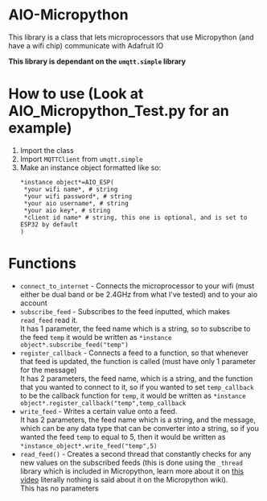 # AIO-Micropython
This library is a class that lets microprocessors that use Micropython (and have a wifi chip) communicate with Adafruit IO

**This library is dependant on the `umqtt.simple` library**

# How to use (Look at AIO_Micropython_Test.py for an example)
1. Import the class
2. Import `MQTTClient` from `umqtt.simple`
3. Make an instance object formatted like so:
   ```
   *instance object*=AIO_ESP(
   	*your wifi name*, # string
   	*your wifi password*, # string
   	*your aio username*, # string
   	*your aio key*, # string
   	*client id name* # string, this one is optional, and is set to ESP32 by default
   )
   ```

# Functions
* `connect_to_internet` - Connects the microprocessor to your wifi (must either be dual band or be 2.4GHz from what I've tested) and to your aio account
* `subscribe_feed` - Subscribes to the feed inputted, which makes `read_feed` read it.  
  It has 1 parameter, the feed name which is a string, so to subscribe to the feed `temp` it would be written as `*instance object*.subscribe_feed("temp")`
* `register_callback` - Connects a feed to a function, so that whenever that feed is updated, the function is called (must have only 1 parameter for the message)  
  It has 2 parameters, the feed name, which is a string, and the function that you wanted to connect to it, so if you wanted to set `temp_callback` to be the callback function for `temp`, it would be written as `*instance object*.register_callback("temp",temp_callback`
* `write_feed` - Writes a certain value onto a feed.  
  It has 2 parameters, the feed name which is a string, and the message, which can be any data type that can be converter into a string, so if you wanted the feed `temp` to equal to 5, then it would be written as `*instance_object*.write_feed("temp",5)`
* `read_feed()` - Creates a second thread that constantly checks for any new values on the subscribed feeds (this is done using the `_thread` library which is included in Micropython, learn more about it on [this video](https://www.youtube.com/watch?v=QeDnjcdGrpY) literally nothing is said about it on the Micropython wiki).  
  This has no parameters

